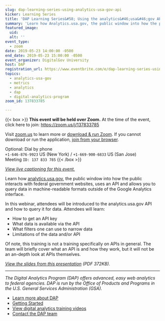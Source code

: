 ```yaml
---
slug: dap-learning-series-using-analytics-usa-gov-api
kicker: Learning Series
title: 'DAP Learning Series&#58; Using the analytics&#46;usa&#46;gov API'
summary: 'Learn how Analytics.usa.gov, the public window into how the public interacts with federal government websites, uses an API and allows you to query data in machine-readable formats.'
featured_image:
  uid:
  alt: ''
event_type:
  - zoom
date: 2019-05-23 14:00:00 -0500
end_date: 2019-05-23 15:00:00 -0500
event_organizer: DigitalGov University
host: DAP
registration_url: https://www.eventbrite.com/e/dap-learning-series-using-the-analyticsusagov-api-registration-59346385637
topics:
  - analytics-usa-gov
  - metrics
  - analytics
  - dap
  - digital-analytics-program
zoom_id: 137833785

---
```


{{< box >}}
**This event will be held over Zoom.** At the time of the event, click here to join: https://zoom.us/j/137833785

Visit [zoom.us](https://zoom.us) to learn more or [download & run Zoom](https://zoom.us/download). If you cannot download or run the application, [join from your browser](https://zoom.us/j/137833785).

Optional: Dial by phone<br/>
`+1-646-876-9923` US (New York) / `+1-669-900-6833` US (San Jose)<br/>
Meeting `ID: 137 833 785`
{{< /box >}}

_[View live captioning for this event.](https://www.captionedtext.com/client/event.aspx?EventID=3993561&CustomerID=321)_

Learn how [analytics.usa.gov](analytics.usa.gov), the public window into how the public interacts with federal government websites, uses an API and allows you to query data in machine-readable formats outside of the Google Analytics interface.

In this webinar, attendees will be introduced to the analytics.usa.gov API and how to query it for data.  Attendees will learn:

- How to get an API key
- What data is available via the API
- What filters one can use to narrow data
- Limitations of the data and/or API

Of note, this training is not a training specifically on APIs in general. The team will briefly cover what an API is and how they work, but it will not be an an-depth look at APIs themselves.

_[View the slides from this presentation](https://digital.gov/pdf/dap-using-analytics-usa-gov-api.pdf) (PDF 372KB)._

---

_The Digital Analytics Program (DAP) offers advanced, easy web analytics to federal agencies. DAP is run by the Office of Products and Programs in the U.S. General Services Administration (GSA)._

- [Learn more about DAP](https://www.digitalgov.gov/services/dap/)
- [Getting Started](https://github.com/digital-analytics-program/gov-wide-code)
- [View digital analytics training videos](https://www.youtube.com/playlist?list=PLd9b-GuOJ3nFwlyvLFUtmDpYFKezhot8P)
- [Contact the DAP team](mailto:dap@support.digitalgov.gov)
